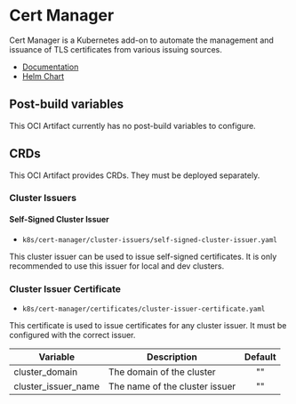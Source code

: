 # Cert Manager

Cert Manager is a Kubernetes add-on to automate the management and issuance of TLS certificates from various issuing sources.

- [Documentation](https://cert-manager.io/docs/)
- [Helm Chart](https://github.com/cert-manager/cert-manager/tree/master/deploy/charts/cert-manager)

## Post-build variables

This OCI Artifact currently has no post-build variables to configure.

## CRDs

This OCI Artifact provides CRDs. They must be deployed separately.

### Cluster Issuers

#### Self-Signed Cluster Issuer

- `k8s/cert-manager/cluster-issuers/self-signed-cluster-issuer.yaml`

This cluster issuer can be used to issue self-signed certificates. It is only recommended to use this issuer for local and dev clusters.

### Cluster Issuer Certificate

- `k8s/cert-manager/certificates/cluster-issuer-certificate.yaml`

This certificate is used to issue certificates for any cluster issuer. It must be configured with the correct issuer.

| Variable            | Description                    | Default |
| ------------------- | ------------------------------ | :-----: |
| cluster_domain      | The domain of the cluster      |   ""    |
| cluster_issuer_name | The name of the cluster issuer |   ""    |

